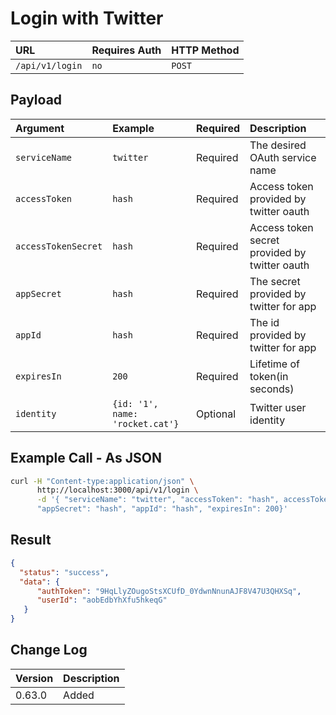 # Login with Twitter

| URL             | Requires Auth | HTTP Method |
| :-------------- | :------------ | :---------- |
| `/api/v1/login` | `no`          | `POST`      |

## Payload

| Argument            | Example                         | Required | Description                                   |
| :------------------ | :------------------------------ | :------- | :-------------------------------------------- |
| `serviceName`       | `twitter`                       | Required | The desired OAuth service name                |
| `accessToken`       | `hash`                          | Required | Access token provided by twitter oauth        |
| `accessTokenSecret` | `hash`                          | Required | Access token secret provided by twitter oauth |
| `appSecret`         | `hash`                          | Required | The secret provided by twitter for app        |
| `appId`             | `hash`                          | Required | The id provided by twitter for app            |
| `expiresIn`         | `200`                           | Required | Lifetime of token(in seconds)                 |
| `identity`          | `{id: '1', name: 'rocket.cat'}` | Optional | Twitter user identity                          |

## Example Call - As JSON

```bash
curl -H "Content-type:application/json" \
      http://localhost:3000/api/v1/login \
      -d '{ "serviceName": "twitter", "accessToken": "hash", accessTokenSecret: "hash",
      "appSecret": "hash", "appId": "hash", "expiresIn": 200}'
```

## Result

```json
{
  "status": "success",
  "data": {
      "authToken": "9HqLlyZOugoStsXCUfD_0YdwnNnunAJF8V47U3QHXSq",
      "userId": "aobEdbYhXfu5hkeqG"
   }
}
```

## Change Log

| Version | Description |
| :--- | :--- |
| 0.63.0 | Added |
